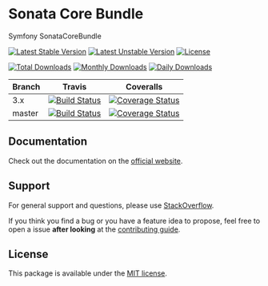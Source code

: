 # Sonata Core Bundle

Symfony SonataCoreBundle

[![Latest Stable Version](https://poser.pugx.org/sonata-project/core-bundle/v/stable)](https://packagist.org/packages/sonata-project/core-bundle)
[![Latest Unstable Version](https://poser.pugx.org/sonata-project/core-bundle/v/unstable)](https://packagist.org/packages/sonata-project/core-bundle)
[![License](https://poser.pugx.org/sonata-project/core-bundle/license)](https://packagist.org/packages/sonata-project/core-bundle)

[![Total Downloads](https://poser.pugx.org/sonata-project/core-bundle/downloads)](https://packagist.org/packages/sonata-project/core-bundle)
[![Monthly Downloads](https://poser.pugx.org/sonata-project/core-bundle/d/monthly)](https://packagist.org/packages/sonata-project/core-bundle)
[![Daily Downloads](https://poser.pugx.org/sonata-project/core-bundle/d/daily)](https://packagist.org/packages/sonata-project/core-bundle)

Branch | Travis | Coveralls |
------ | ------ | --------- |
3.x   | [![Build Status][travis_stable_badge]][travis_stable_link]     | [![Coverage Status][coveralls_stable_badge]][coveralls_stable_link]     |
master | [![Build Status][travis_unstable_badge]][travis_unstable_link] | [![Coverage Status][coveralls_unstable_badge]][coveralls_unstable_link] |

## Documentation

Check out the documentation on the [official website](https://sonata-project.org/bundles/core).

## Support

For general support and questions, please use [StackOverflow](http://stackoverflow.com/questions/tagged/sonata).

If you think you find a bug or you have a feature idea to propose, feel free to open a issue
**after looking** at the [contributing guide](CONTRIBUTING.md).

## License

This package is available under the [MIT license](LICENSE).

[travis_stable_badge]: https://travis-ci.org/sonata-project/SonataCoreBundle.svg?branch=3.x
[travis_stable_link]: https://travis-ci.org/sonata-project/SonataCoreBundle
[travis_unstable_badge]: https://travis-ci.org/sonata-project/SonataCoreBundle.svg?branch=master
[travis_unstable_link]: https://travis-ci.org/sonata-project/SonataCoreBundle

[coveralls_stable_badge]: https://coveralls.io/repos/github/sonata-project/SonataCoreBundle/badge.svg?branch=3.x
[coveralls_stable_link]: https://coveralls.io/github/sonata-project/SonataCoreBundle?branch=3.x
[coveralls_unstable_badge]: https://coveralls.io/repos/github/sonata-project/SonataCoreBundle/badge.svg?branch=master
[coveralls_unstable_link]: https://coveralls.io/github/sonata-project/SonataCoreBundle?branch=master
